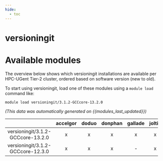 ```yaml
---
hide:
  - toc
---
```


versioningit
============

# Available modules


The overview below shows which versioningit installations are available per HPC-UGent Tier-2 cluster, ordered based on software version (new to old).

To start using versioningit, load one of these modules using a `module load` command like:

```shell
module load versioningit/3.1.2-GCCcore-13.2.0
```

*(This data was automatically generated on {{modules_last_updated}})*

| |accelgor|doduo|donphan|gallade|joltik|litleo|shinx|
| :---: | :---: | :---: | :---: | :---: | :---: | :---: | :---: |
|versioningit/3.1.2-GCCcore-13.2.0|x|x|x|x|x|x|x|
|versioningit/3.1.2-GCCcore-12.3.0|x|x|x|-|x|x|x|
